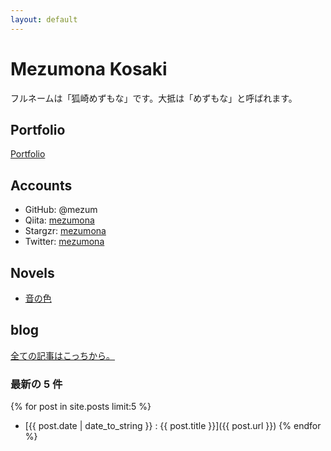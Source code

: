 ```yaml
---
layout: default
---
```


# Mezumona Kosaki
フルネームは「狐崎めずもな」です。大抵は「めずもな」と呼ばれます。

## Portfolio
[Portfolio](portfolio)

## Accounts
- GitHub: @mezum
- Qiita: [mezumona](http://qiita.com/mezumona)
- Stargzr: [mezumona](https://stargzr.net/users/mezumona)
- Twitter: [mezumona](https://twitter.com/mezumona)

## Novels
- [音の色](novels/tonecolor)

## blog
[全ての記事はこっちから。](blog)
### 最新の 5 件
{% for post in site.posts limit:5 %}
- [{{ post.date | date_to_string }} : {{ post.title }}]({{ post.url }})
{% endfor %}
